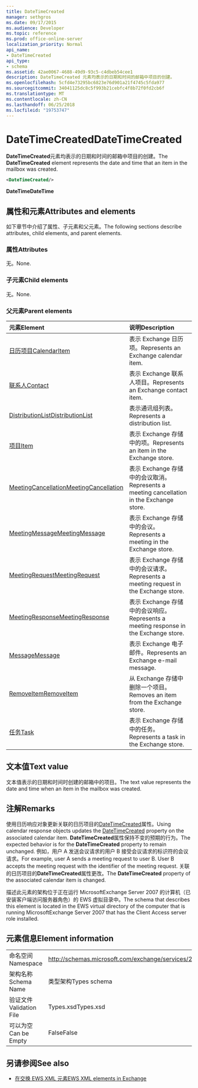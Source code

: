 ```yaml
---
title: DateTimeCreated
manager: sethgros
ms.date: 09/17/2015
ms.audience: Developer
ms.topic: reference
ms.prod: office-online-server
localization_priority: Normal
api_name:
- DateTimeCreated
api_type:
- schema
ms.assetid: 42ae0067-4688-49d9-93c5-c4dbeb54cee1
description: DateTimeCreated 元素均表示的日期和时间的邮箱中项目的创建。
ms.openlocfilehash: 5cfd4e73295bc6823e76d901a21f4745c5fda977
ms.sourcegitcommit: 34041125dc8c5f993b21cebfc4f8b72f0fd2cb6f
ms.translationtype: MT
ms.contentlocale: zh-CN
ms.lasthandoff: 06/25/2018
ms.locfileid: "19753747"
---
```

# <a name="datetimecreated"></a><span data-ttu-id="8826e-103">DateTimeCreated</span><span class="sxs-lookup"><span data-stu-id="8826e-103">DateTimeCreated</span></span>

<span data-ttu-id="8826e-104">**DateTimeCreated**元素均表示的日期和时间的邮箱中项目的创建。</span><span class="sxs-lookup"><span data-stu-id="8826e-104">The **DateTimeCreated** element represents the date and time that an item in the mailbox was created.</span></span> 
  
```xml
<DateTimeCreated/>
```

<span data-ttu-id="8826e-105">**DateTime**</span><span class="sxs-lookup"><span data-stu-id="8826e-105">**DateTime**</span></span>

## <a name="attributes-and-elements"></a><span data-ttu-id="8826e-106">属性和元素</span><span class="sxs-lookup"><span data-stu-id="8826e-106">Attributes and elements</span></span>

<span data-ttu-id="8826e-107">如下章节中介绍了属性、子元素和父元素。</span><span class="sxs-lookup"><span data-stu-id="8826e-107">The following sections describe attributes, child elements, and parent elements.</span></span>
  
### <a name="attributes"></a><span data-ttu-id="8826e-108">属性</span><span class="sxs-lookup"><span data-stu-id="8826e-108">Attributes</span></span>

<span data-ttu-id="8826e-109">无。</span><span class="sxs-lookup"><span data-stu-id="8826e-109">None.</span></span>
  
### <a name="child-elements"></a><span data-ttu-id="8826e-110">子元素</span><span class="sxs-lookup"><span data-stu-id="8826e-110">Child elements</span></span>

<span data-ttu-id="8826e-111">无。</span><span class="sxs-lookup"><span data-stu-id="8826e-111">None.</span></span>
  
### <a name="parent-elements"></a><span data-ttu-id="8826e-112">父元素</span><span class="sxs-lookup"><span data-stu-id="8826e-112">Parent elements</span></span>

|<span data-ttu-id="8826e-113">**元素**</span><span class="sxs-lookup"><span data-stu-id="8826e-113">**Element**</span></span>|<span data-ttu-id="8826e-114">**说明**</span><span class="sxs-lookup"><span data-stu-id="8826e-114">**Description**</span></span>|
|:-----|:-----|
|[<span data-ttu-id="8826e-115">日历项目</span><span class="sxs-lookup"><span data-stu-id="8826e-115">CalendarItem</span></span>](calendaritem.md) <br/> |<span data-ttu-id="8826e-116">表示 Exchange 日历项。</span><span class="sxs-lookup"><span data-stu-id="8826e-116">Represents an Exchange calendar item.</span></span>  <br/> |
|[<span data-ttu-id="8826e-117">联系人</span><span class="sxs-lookup"><span data-stu-id="8826e-117">Contact</span></span>](contact.md) <br/> |<span data-ttu-id="8826e-118">表示 Exchange 联系人项目。</span><span class="sxs-lookup"><span data-stu-id="8826e-118">Represents an Exchange contact item.</span></span>  <br/> |
|[<span data-ttu-id="8826e-119">DistributionList</span><span class="sxs-lookup"><span data-stu-id="8826e-119">DistributionList</span></span>](distributionlist.md) <br/> |<span data-ttu-id="8826e-120">表示通讯组列表。</span><span class="sxs-lookup"><span data-stu-id="8826e-120">Represents a distribution list.</span></span>  <br/> |
|[<span data-ttu-id="8826e-121">项目</span><span class="sxs-lookup"><span data-stu-id="8826e-121">Item</span></span>](item.md) <br/> |<span data-ttu-id="8826e-122">表示 Exchange 存储中的项。</span><span class="sxs-lookup"><span data-stu-id="8826e-122">Represents an item in the Exchange store.</span></span>  <br/> |
|[<span data-ttu-id="8826e-123">MeetingCancellation</span><span class="sxs-lookup"><span data-stu-id="8826e-123">MeetingCancellation</span></span>](meetingcancellation.md) <br/> |<span data-ttu-id="8826e-124">表示 Exchange 存储中的会议取消。</span><span class="sxs-lookup"><span data-stu-id="8826e-124">Represents a meeting cancellation in the Exchange store.</span></span>  <br/> |
|[<span data-ttu-id="8826e-125">MeetingMessage</span><span class="sxs-lookup"><span data-stu-id="8826e-125">MeetingMessage</span></span>](meetingmessage.md) <br/> |<span data-ttu-id="8826e-126">表示 Exchange 存储中的会议。</span><span class="sxs-lookup"><span data-stu-id="8826e-126">Represents a meeting in the Exchange store.</span></span>  <br/> |
|[<span data-ttu-id="8826e-127">MeetingRequest</span><span class="sxs-lookup"><span data-stu-id="8826e-127">MeetingRequest</span></span>](meetingrequest.md) <br/> |<span data-ttu-id="8826e-128">表示 Exchange 存储中的会议请求。</span><span class="sxs-lookup"><span data-stu-id="8826e-128">Represents a meeting request in the Exchange store.</span></span>  <br/> |
|[<span data-ttu-id="8826e-129">MeetingResponse</span><span class="sxs-lookup"><span data-stu-id="8826e-129">MeetingResponse</span></span>](meetingresponse.md) <br/> |<span data-ttu-id="8826e-130">表示 Exchange 存储中的会议响应。</span><span class="sxs-lookup"><span data-stu-id="8826e-130">Represents a meeting response in the Exchange store.</span></span>  <br/> |
|[<span data-ttu-id="8826e-131">Message</span><span class="sxs-lookup"><span data-stu-id="8826e-131">Message</span></span>](message-ex15websvcsotherref.md) <br/> |<span data-ttu-id="8826e-132">表示 Exchange 电子邮件。</span><span class="sxs-lookup"><span data-stu-id="8826e-132">Represents an Exchange e-mail message.</span></span>  <br/> |
|[<span data-ttu-id="8826e-133">RemoveItem</span><span class="sxs-lookup"><span data-stu-id="8826e-133">RemoveItem</span></span>](removeitem.md) <br/> |<span data-ttu-id="8826e-134">从 Exchange 存储中删除一个项目。</span><span class="sxs-lookup"><span data-stu-id="8826e-134">Removes an item from the Exchange store.</span></span>  <br/> |
|[<span data-ttu-id="8826e-135">任务</span><span class="sxs-lookup"><span data-stu-id="8826e-135">Task</span></span>](task.md) <br/> |<span data-ttu-id="8826e-136">表示 Exchange 存储中的任务。</span><span class="sxs-lookup"><span data-stu-id="8826e-136">Represents a task in the Exchange store.</span></span>  <br/> |
   
## <a name="text-value"></a><span data-ttu-id="8826e-137">文本值</span><span class="sxs-lookup"><span data-stu-id="8826e-137">Text value</span></span>

<span data-ttu-id="8826e-138">文本值表示的日期和时间时创建的邮箱中的项目。</span><span class="sxs-lookup"><span data-stu-id="8826e-138">The text value represents the date and time when an item in the mailbox was created.</span></span>
  
## <a name="remarks"></a><span data-ttu-id="8826e-139">注解</span><span class="sxs-lookup"><span data-stu-id="8826e-139">Remarks</span></span>

<span data-ttu-id="8826e-140">使用日历响应对象更新关联的日历项目的[DateTimeCreated](datetimecreated.md)属性。</span><span class="sxs-lookup"><span data-stu-id="8826e-140">Using calendar response objects updates the [DateTimeCreated](datetimecreated.md) property on the associated calendar item.</span></span> <span data-ttu-id="8826e-141">**DateTimeCreated**属性保持不变的预期的行为。</span><span class="sxs-lookup"><span data-stu-id="8826e-141">The expected behavior is for the **DateTimeCreated** property to remain unchanged.</span></span> <span data-ttu-id="8826e-142">例如，用户 A 发送会议请求的用户 B 接受会议请求的标识符的会议请求。</span><span class="sxs-lookup"><span data-stu-id="8826e-142">For example, user A sends a meeting request to user B. User B accepts the meeting request with the identifier of the meeting request.</span></span> <span data-ttu-id="8826e-143">关联的日历项目的**DateTimeCreated**属性更改。</span><span class="sxs-lookup"><span data-stu-id="8826e-143">The **DateTimeCreated** property of the associated calendar item is changed.</span></span> 
  
<span data-ttu-id="8826e-144">描述此元素的架构位于正在运行 MicrosoftExchange Server 2007 的计算机（已安装客户端访问服务器角色）的 EWS 虚拟目录中。</span><span class="sxs-lookup"><span data-stu-id="8826e-144">The schema that describes this element is located in the EWS virtual directory of the computer that is running MicrosoftExchange Server 2007 that has the Client Access server role installed.</span></span>
  
## <a name="element-information"></a><span data-ttu-id="8826e-145">元素信息</span><span class="sxs-lookup"><span data-stu-id="8826e-145">Element information</span></span>

|||
|:-----|:-----|
|<span data-ttu-id="8826e-146">命名空间</span><span class="sxs-lookup"><span data-stu-id="8826e-146">Namespace</span></span>  <br/> |http://schemas.microsoft.com/exchange/services/2006/types  <br/> |
|<span data-ttu-id="8826e-147">架构名称</span><span class="sxs-lookup"><span data-stu-id="8826e-147">Schema Name</span></span>  <br/> |<span data-ttu-id="8826e-148">类型架构</span><span class="sxs-lookup"><span data-stu-id="8826e-148">Types schema</span></span>  <br/> |
|<span data-ttu-id="8826e-149">验证文件</span><span class="sxs-lookup"><span data-stu-id="8826e-149">Validation File</span></span>  <br/> |<span data-ttu-id="8826e-150">Types.xsd</span><span class="sxs-lookup"><span data-stu-id="8826e-150">Types.xsd</span></span>  <br/> |
|<span data-ttu-id="8826e-151">可以为空</span><span class="sxs-lookup"><span data-stu-id="8826e-151">Can be Empty</span></span>  <br/> |<span data-ttu-id="8826e-152">False</span><span class="sxs-lookup"><span data-stu-id="8826e-152">False</span></span>  <br/> |
   
## <a name="see-also"></a><span data-ttu-id="8826e-153">另请参阅</span><span class="sxs-lookup"><span data-stu-id="8826e-153">See also</span></span>

- [<span data-ttu-id="8826e-154">在交换 EWS XML 元素</span><span class="sxs-lookup"><span data-stu-id="8826e-154">EWS XML elements in Exchange</span></span>](ews-xml-elements-in-exchange.md)


